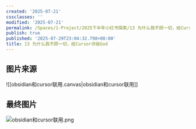 ```yaml
---
created: '2025-07-21'
cssclasses: ''
modified: '2025-07-21'
permalink: /Spaces/1-Project/2025下半年小红书探索/13 为什么我不顾一切，给Cursor评级God.md
publish: true
published: '2025-07-29T23:04:32.798+08:00'
title: 13 为什么我不顾一切，给Cursor评级God
---
```

## 图片来源

![[obsidian和cursor联用.canvas|obsidian和cursor联用]]


## 最终图片

![obsidian和cursor联用.png](https://pub-pic.oldwinter.top/2025/07/eb024c6d345e5e15083f2c76243a506f.png)
